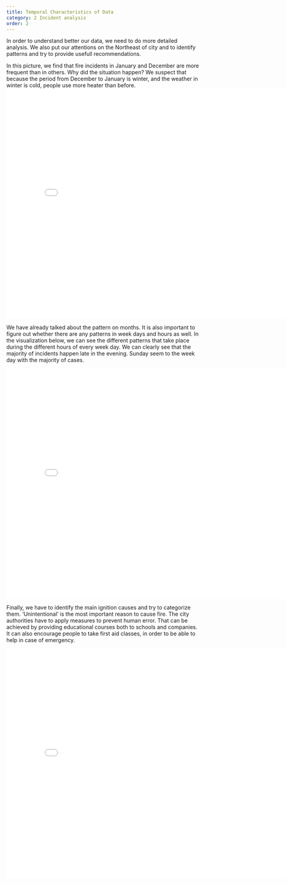 ```yaml
---
title: Temporal Characteristics of Data
category: 2 Incident analysis
order: 2
---
```


In order to understand better our data, we need to do more detailed analysis. We also put our attentions on the Northeast of city and to identify patterns and try to provide usefull recommendations.

In this picture, we find that fire incidents in January and December are more frequent than in others. Why did the situation happen? We suspect that because the period from December to January is winter, and the weather in winter is cold, people use more heater than before.
<embed 
       type="text/html" 
       src="/images/month_render.html"
       width="800"
       height="600"
       >
         

We have already talked about the pattern on months. It is also important to figure out whether there are any patterns in week days and hours as well. In the visualization below, we can see the different patterns that take place during the different hours of every week day.
We can clearly see that the majority of incidents happen late in the evening. Sunday seem to the week day with the majority of cases.

<embed 
       type="text/html" 
       src="/images/temporal168.html"
       width="800"
       height="600"
       >   


Finally, we have to identify the main ignition causes and try to categorize them. 
‘Unintentional’ is the most important reason to cause fire. The city authorities have to apply measures to prevent human error. That can be achieved by providing educational courses both to schools and companies.
It can also encourage people to take first aid classes, in order to be able to help in case of emergency.

<embed 
       type="text/html" 
       src="/images/render.html"
       width="800"
       height="600"
       >    
       
